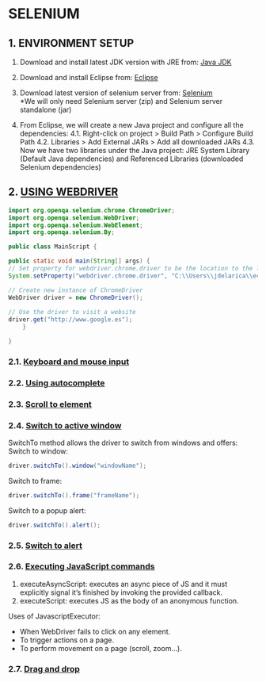 # SELENIUM

## 1. ENVIRONMENT SETUP
1. Download and install latest JDK version with JRE from:
[Java JDK](http://www.oracle.com/technetwork/java/javase/downloads.index.html) <br>

2. Download and install Eclipse from:
[Eclipse](https://www.eclipse.org/downloads/) <br>
3. Download latest version of selenium server from:
[Selenium](https://selenium-release.storage.googleapis.com/index.html) <br>
*We will only need Selenium server (zip) and Selenium server standalone (jar)

4. From Eclipse, we will create a new Java project and configure all the dependencies:
4.1. Right-click on project > Build Path > Configure Build Path
4.2. Libraries > Add External JARs > Add all downloaded JARs
4.3. Now we have two libraries under the Java project: JRE System Library (Default Java dependencies) and Referenced Libraries (downloaded Selenium dependencies)

## 2. [USING WEBDRIVER](https://github.com/jdelarica/selenium-tutorial/tree/master/src/com/tutorial/selenium/learning/webdriver)

```java
import org.openqa.selenium.chrome.ChromeDriver;
import org.openqa.selenium.WebDriver;
import org.openqa.selenium.WebElement;
import org.openqa.selenium.By;

public class MainScript {

public static void main(String[] args) {
// Set property for webdriver.chrome.driver to be the location to the local download of chromedriver
System.setProperty("webdriver.chrome.driver", "C:\\Users\\jdelarica\\eclipse-workspace\\Selenium Drivers\\chromedriver.exe");

// Create new instance of ChromeDriver
WebDriver driver = new ChromeDriver();
		
// Use the driver to visit a website
driver.get("http://www.google.es");
	}

}
```

### 2.1. [Keyboard and mouse input](https://github.com/jdelarica/selenium-tutorial/blob/master/src/com/tutorial/selenium/learning/webdriver/KeyboardAndMouseInput.java)
### 2.2. [Using autocomplete](https://github.com/jdelarica/selenium-tutorial/blob/master/src/com/tutorial/selenium/learning/webdriver/Autocomplete.java)
### 2.3. [Scroll to element](https://github.com/jdelarica/selenium-tutorial/blob/master/src/com/tutorial/selenium/learning/webdriver/Scroll.java)
### 2.4. [Switch to active window](https://github.com/jdelarica/selenium-tutorial/blob/master/src/com/tutorial/selenium/learning/webdriver/SwitchToActiveWindow.java)
SwitchTo method allows the driver to switch from windows and offers:
Switch to window:
```java
driver.switchTo().window("windowName");
```
Switch to frame:
```java
driver.switchTo().frame("frameName");
```
Switch to a popup alert:
```java
driver.switchTo().alert();
```
### 2.5. [Switch to alert](https://github.com/jdelarica/selenium-tutorial/blob/master/src/com/tutorial/selenium/learning/webdriver/SwitchToAlert.java)
### 2.6. [Executing JavaScript commands](https://github.com/jdelarica/selenium-tutorial/blob/master/src/com/tutorial/selenium/learning/webdriver/ExecuteJavaScript.java)
1.	executeAsyncScript: executes an async piece of JS and it must explicitly signal it’s finished by invoking the provided callback.<br>
2.	executeScript: executes JS as the body of an anonymous function.<br>

Uses of JavascriptExecutor:<br>
*	When WebDriver fails to click on any element.<br>
*	To trigger actions on a page. <br>
*	To perform movement on a page (scroll, zoom…).<br>

### 2.7. [Drag and drop](https://github.com/jdelarica/selenium-tutorial/blob/master/src/com/tutorial/selenium/learning/webdriver/DragAndDrop.java)



